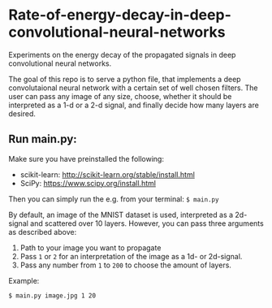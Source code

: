 # Rate-of-energy-decay-in-deep-convolutional-neural-networks
Experiments on the energy decay of the propagated signals in deep convolutional neural networks.

The goal of this repo is to serve a python file, that implements a deep convolutaional neural network with a certain set of well chosen filters. The user can pass any image of any size, choose, whether it should be interpreted as a 1-d or a 2-d signal, and finally decide how many layers are desired.

## Run main.py:

Make sure you have preinstalled the following:

  - scikit-learn:   http://scikit-learn.org/stable/install.html
  - SciPy:    https://www.scipy.org/install.html
  
Then you can simply run the e.g. from your terminal:
```$ main.py ```

By default, an image of the MNIST dataset is used, interpreted as a 2d-signal and scattered over 10 layers. However, you can pass three arguments as described above:
  1. Path to your image you want to propagate
  
  2. Pass ``` 1 ``` or ``` 2 ``` for an interpretation of the image as a 1d- or 2d-signal.
  
  3. Pass any number from ``` 1 ``` to ``` 200 ``` to choose the amount of layers.
  

Example:

```$ main.py image.jpg 1 20```
